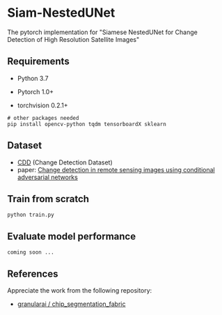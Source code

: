 # Siam-NestedUNet
The pytorch implementation for "Siamese NestedUNet for Change Detection of High Resolution Satellite Images"

## Requirements

- Python 3.7

- Pytorch 1.0+

- torchvision 0.2.1+

```
# other packages needed
pip install opencv-python tqdm tensorboardX sklearn
```

## Dataset

- [CDD](https://drive.google.com/file/d/1GX656JqqOyBi_Ef0w65kDGVto-nHrNs9/edit) (Change Detection Dataset)
- paper: [Change detection in remote sensing images using conditional adversarial networks](https://www.int-arch-photogramm-remote-sens-spatial-inf-sci.net/XLII-2/565/2018/isprs-archives-XLII-2-565-2018.pdf)

## Train from scratch

    python train.py

## Evaluate model performance

    coming soon ...

## References

Appreciate the work from the following repository:

- [granularai / chip_segmentation_fabric](https://github.com/granularai/chip_segmentation_fabric)

